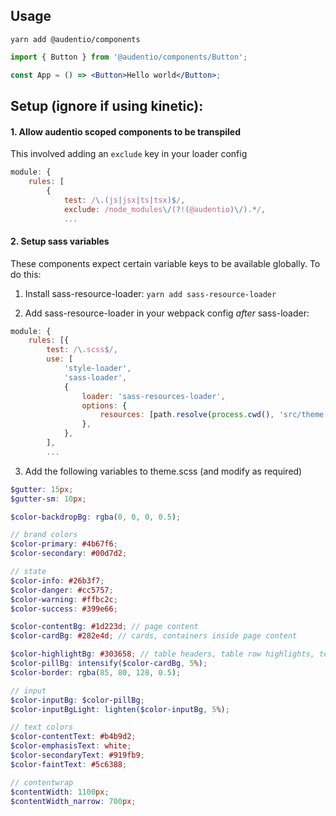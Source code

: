 ## Usage

`yarn add @audentio/components`

```jsx
import { Button } from '@audentio/components/Button';

const App = () => <Button>Hello world</Button>;
```

## Setup (ignore if using kinetic):

#### 1. Allow audentio scoped components to be transpiled

This involved adding an `exclude` key in your loader config

```js
module: {
    rules: [
        {
            test: /\.(js|jsx|ts|tsx)$/,
            exclude: /node_modules\/(?!(@audentio)\/).*/,
            ...
```

#### 2. Setup sass variables

These components expect certain variable keys to be available globally. To do this:

1. Install sass-resource-loader: `yarn add sass-resource-loader`

2. Add sass-resource-loader in your webpack config _after_ sass-loader:

```js
module: {
    rules: [{
        test: /\.scss$/,
        use: [
            'style-loader',
            'sass-loader',
            {
                loader: 'sass-resources-loader',
                options: {
                    resources: [path.resolve(process.cwd(), 'src/theme.scss')],
                },
            },
        ],
        ...
```

3. Add the following variables to theme.scss (and modify as required)

```scss
$gutter: 15px;
$gutter-sm: 10px;

$color-backdropBg: rgba(0, 0, 0, 0.5);

// brand colors
$color-primary: #4b67f6;
$color-secondary: #00d7d2;

// state
$color-info: #26b3f7;
$color-danger: #cc5757;
$color-warning: #ffbc2c;
$color-success: #399e66;

$color-contentBg: #1d223d; // page content
$color-cardBg: #282e4d; // cards, containers inside page content

$color-highlightBg: #303658; // table headers, table row highlights, tertiary or otherwise important content, filterbars and some header/sub header backgrounds
$color-pillBg: intensify($color-cardBg, 5%);
$color-border: rgba(85, 80, 128, 0.5);

// input
$color-inputBg: $color-pillBg;
$color-inputBgLight: lighten($color-inputBg, 5%);

// text colors
$color-contentText: #b4b9d2;
$color-emphasisText: white;
$color-secondaryText: #919fb9;
$color-faintText: #5c6388;

// contentwrap
$contentWidth: 1100px;
$contentWidth_narrow: 700px;
```
